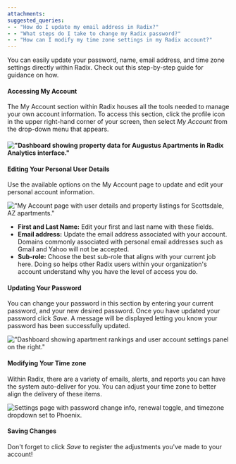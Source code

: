 ```yaml
---
attachments: 
suggested_queries:
- - "How do I update my email address in Radix?"
- - "What steps do I take to change my Radix password?"
- - "How can I modify my time zone settings in my Radix account?"
---
```

You can easily update your password, name, email address, and time zone settings directly within Radix. Check out this step-by-step guide for guidance on how.

#### Accessing My Account

The My Account section within Radix houses all the tools needed to manage your own account information. To access this section, click the profile icon in the upper right-hand corner of your screen, then select *My Account* from the drop-down menu that appears.

#### !["Dashboard showing property data for Augustus Apartments in Radix Analytics interface."](attachments/32950854689037.png)

#### Editing Your Personal User Details

Use the available options on the My Account page to update and edit your personal account information.

!["My Account page with user details and property listings for Scottsdale, AZ apartments."](attachments/32950854690445.png)

* **First and Last Name:** Edit your first and last name with these fields.
* **Email address:** Update the email address associated with your account. Domains commonly associated with personal email addresses such as Gmail and Yahoo will not be accepted.
* **Sub-role:** Choose the best sub-role that aligns with your current job here. Doing so helps other Radix users within your organization's account understand why you have the level of access you do.

#### Updating Your Password

You can change your password in this section by entering your current password, and your new desired password. Once you have updated your password click *Save*. A message will be displayed letting you know your password has been successfully updated.

!["Dashboard showing apartment rankings and user account settings panel on the right."](attachments/28872988861581.png)

#### Modifying Your Time zone

Within Radix, there are a variety of emails, alerts, and reports you can have the system auto-deliver for you. You can adjust your time zone to better align the delivery of these items.

![Settings page with password change info, renewal toggle, and timezone dropdown set to Phoenix.](attachments/28918643456013.png)

#### Saving Changes

Don't forget to click *Save* to register the adjustments you've made to your account!